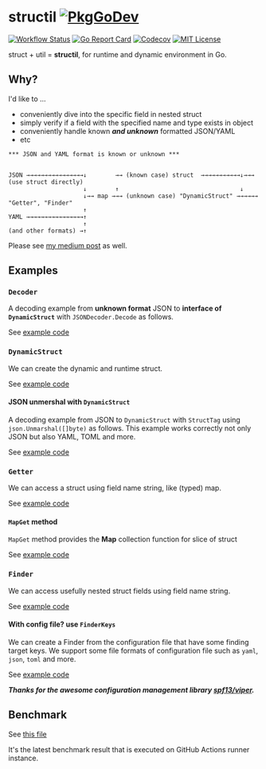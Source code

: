 structil [![PkgGoDev](https://pkg.go.dev/badge/github.com/goldeneggg/structil)](https://pkg.go.dev/github.com/goldeneggg/structil)
==========

[![Workflow Status](https://github.com/goldeneggg/structil/workflows/CI/badge.svg)](https://github.com/goldeneggg/structil/actions)
[![Go Report Card](https://goreportcard.com/badge/github.com/goldeneggg/structil)](https://goreportcard.com/report/github.com/goldeneggg/structil)
[![Codecov](https://codecov.io/github/goldeneggg/structil/coverage.svg?branch=master)](https://codecov.io/github/goldeneggg/structil?branch=master)
[![MIT License](http://img.shields.io/badge/license-MIT-lightgrey.svg)](https://github.com/goldeneggg/structil/blob/master/LICENSE)

struct + util = __structil__, for runtime and dynamic environment in Go.


## Why?

I'd like to ...

- conveniently dive into the specific field in nested struct
- simply verify if a field with the specified name and type exists in object
- conveniently handle known ___and unknown___ formatted JSON/YAML
- etc

```
*** JSON and YAML format is known or unknown ***


JSON →→→→→→→→→→→→→→→→↓        →→ (known case) struct  →→→→→→→→→→→↓→→→ (use struct directly)
                     ↓        ↑                                  ↓
                     ↓→→ map →→→ (unknown case) "DynamicStruct" →→→→→→ "Getter", "Finder"
                     ↑
YAML →→→→→→→→→→→→→→→→↑
                     ↑
(and other formats) →↑
```

Please see [my medium post](https://medium.com/@s0k0mata/dynamic-and-runtime-struct-utilities-in-go-go-golang-reflection-25c154335185) as well.


## Examples

### `Decoder`

A decoding example from __unknown format__ JSON to __interface of `DynamicStruct`__ with `JSONDecoder.Decode` as follows.

See [example code](/dynamicstruct/decoder/examples_test.go)


### `DynamicStruct`

We can create the dynamic and runtime struct.

See [example code](/dynamicstruct/examples_test.go)


#### JSON unmershal with `DynamicStruct`

A decoding example from JSON to `DynamicStruct` with `StructTag` using `json.Unmarshal([]byte)` as follows.
This example works correctly not only JSON but also YAML, TOML and more.

See [example code](/dynamicstruct/examples_test.go)

### `Getter`

We can access a struct using field name string, like (typed) map.

See [example code](/examples_test.go)


#### `MapGet` method

`MapGet` method provides the __Map__ collection function for slice of struct

See [example code](/examples_test.go)


### `Finder`

We can access usefully nested struct fields using field name string.

See [example code](/examples_test.go)


#### With config file? use `FinderKeys`

We can create a Finder from the configuration file that have some finding target keys. We support some file formats of configuration file such as `yaml`, `json`, `toml` and more.

See [example code](/examples_test.go)

___Thanks for the awesome configuration management library [spf13/viper](https://github.com/spf13/viper).___


## Benchmark

See [this file](https://github.com/goldeneggg/structil/blob/bench-latest/BENCHMARK_LATEST.txt)

It's the latest benchmark result that is executed on GitHub Actions runner instance.
